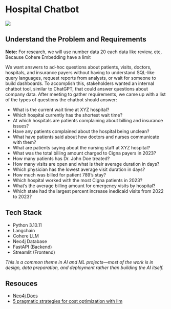 # Hospital Chatbot
<img src="llm.avif">

## Understand the Problem and Requirements
**Note:** For research, we will use number data 20 each data like review, etc, Because Cohere Embedding have a limit

We want answers to ad-hoc questions about patients, visits, doctors, hospitals, and insurance payers without having to understand SQL-like query languages, request reports from analysts, or wait for someone to build dashboards.
To accomplish this, stakeholders wanted an internal chatbot tool, similar to ChatGPT, that could answer questions about company data. After meeting to gather requirements, we came up with a list of the types of questions the chatbot should answer:

- What is the current wait time at XYZ hospital?
- Which hospital currently has the shortest wait time?
- At which hospitals are patients complaining about billing and insurance issues?
- Have any patients complained about the hospital being unclean?
- What have patients said about how doctors and nurses communicate with them?
- What are patients saying about the nursing staff at XYZ hospital?
- What was the total billing amount charged to Cigna payers in 2023?
- How many patients has Dr. John Doe treated?
- How many visits are open and what is their average duration in days?
- Which physician has the lowest average visit duration in days?
- How much was billed for patient 789’s stay?
- Which hospital worked with the most Cigna patients in 2023?
- What’s the average billing amount for emergency visits by hospital?
- Which state had the largest percent increase inedicaid visits from 2022 to 2023?

## Tech Stack
- Python 3.10.11
- Langchain
- Cohere LLM
- Neo4j Database
- FastAPI (Backend)
- Streamlit (Frontend)

*This is a common theme in AI and ML projects—most of the work is in design, data preparation, and deployment rather than building the AI itself.*

## Resouces
- [Neo4j Docs](https://neo4j.com/docs/getting-started/cypher-intro/cypher-sql/)
- [5 pragmatic strategies for cost optimization with llm](https://www.metadocs.co/2024/04/03/5-pragmatic-strategies-for-cost-optimization-with-llm/)